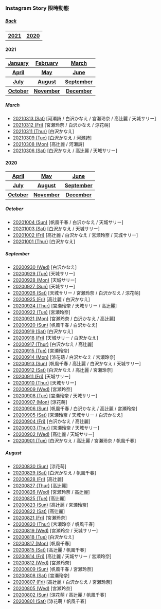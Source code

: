 ### Instagram Story 限時動態
##### [Back](IG_List.md)

<table>
<tr>

<th><a href="#2021">2021</a></th>
<th><a href="#2020">2020</a></th>
</tr>
</table>

<a name="2021"></a>
#### 2021
<table>
<tr>
<th><a href="#Jan2021">January</a></th>
<th><a href="#Feb2021">February</a></th>
<th><a href="#Mar2021">March</a></th>
</tr>
<tr>
<th><a href="#Apr2021">April</a></th>
<th><a href="#May2021">May</a></th>
<th><a href="#Jun2021">June</a></th>
</tr>
<tr>
<th><a href="#Jul2021">July</a></th>
<th><a href="#Aug2021">August</a></th>
<th><a href="#Sep2021">September</a></th>
</tr>
<tr>
<th><a href="#Oct2021">October</a></th>
<th><a href="#Nov2021">November</a></th>
<th><a href="#Dec2021">December</a></th>
</tr>
</table>

<a name="Mar2021"></a>
##### March
- [20210313 (Sat)](IGstory/Mar2021/20210313.md) [河瀬詩 / 白沢かなえ / 宮瀬玲奈 / 高辻麗 / 天城サリー]
- [20210312 (Fri)](IGstory/Mar2021/20210312.md) [宮瀬玲奈 / 白沢かなえ / 涼花萌]
- [20210311 (Thur)](IGstory/Mar2021/20210311.md) [白沢かなえ]
- [20210309 (Tue)](IGstory/Mar2021/20210309.md) [白沢かなえ / 河瀬詩]
- [20210308 (Mon)](IGstory/Mar2021/20210308.md) [高辻麗 / 河瀬詩]
- [20210306 (Sat)](IGstory/Mar2021/20210306.md) [白沢かなえ / 高辻麗 / 天城サリー]

<a name="2020"></a>
#### 2020
<table>
<tr>
<th><a href="#Apr2020">April</a></th>
<th><a href="#May2020">May</a></th>
<th><a href="#Jun2020">June</a></th>
</tr>
<tr>
<th><a href="#Jul2020">July</a></th>
<th><a href="#Aug2020">August</a></th>
<th><a href="#Sep2020">September</a></th>
</tr>
<tr>
<th><a href="#Oct2020">October</a></th>
<th><a href="#Nov2020">November</a></th>
<th><a href="#Dec2020">December</a></th>
</tr>
</table>

<a name="Oct2020"></a>
##### October
- [20201004 (Sun)](IGstory/Oct2020/20201004.md) [帆風千春 / 白沢かなえ / 天城サリー]
- [20201003 (Sat)](IGstory/Oct2020/20201003.md) [白沢かなえ / 天城サリー]
- [20201002 (Fri)](IGstory/Oct2020/20201002.md) [高辻麗 / 白沢かなえ / 宮瀬玲奈 / 天城サリー]
- [20201001 (Thur)](IGstory/Oct2020/20201001.md) [白沢かなえ]

<a name="Sep2020"></a>
##### September
- [20200930 (Wed)](IGstory/Sep2020/20200930.md) [白沢かなえ]
- [20200929 (Tue)](IGstory/Sep2020/20200929.md) [天城サリー]
- [20200928 (Mon)](IGstory/Sep2020/20200928.md) [天城サリー]
- [20200927 (Sun)](IGstory/Sep2020/20200927.md) [天城サリー]
- [20200926 (Sat)](IGstory/Sep2020/20200926.md) [天城サリー / 宮瀬玲奈 / 白沢かなえ / 涼花萌]
- [20200925 (Fri)](IGstory/Sep2020/20200925.md) [高辻麗 / 白沢かなえ]
- [20200924 (Thur)](IGstory/Sep2020/20200924.md) [宮瀬玲奈 / 天城サリー / 高辻麗]
- [20200922 (Tue)](IGstory/Sep2020/20200922.md) [宮瀬玲奈]
- [20200921 (Mon)](IGstory/Sep2020/20200921.md) [宮瀬玲奈 / 白沢かなえ / 高辻麗]
- [20200920 (Sun)](IGstory/Sep2020/20200920.md) [帆風千春 / 白沢かなえ]
- [20200919 (Sat)](IGstory/Sep2020/20200919.md) [白沢かなえ]
- [20200918 (Fri)](IGstory/Sep2020/20200918.md) [天城サリー / 白沢かなえ]
- [20200917 (Thur)](IGstory/Sep2020/20200917.md) [白沢かなえ / 高辻麗]
- [20200915 (Tue)](IGstory/Sep2020/20200915.md) [宮瀬玲奈]
- [20200914 (Mon)](IGstory/Sep2020/20200914.md) [涼花萌 / 白沢かなえ / 宮瀬玲奈]
- [20200913 (Sun)](IGstory/Sep2020/20200913.md) [帆風千春 / 高辻麗 / 白沢かなえ / 天城サリー]
- [20200912 (Sat)](IGstory/Sep2020/20200912.md) [白沢かなえ / 高辻麗 / 宮瀬玲奈]
- [20200911 (Fri)](IGstory/Sep2020/20200911.md) [天城サリー]
- [20200910 (Thur)](IGstory/Sep2020/20200910.md) [天城サリー]
- [20200909 (Wed)](IGstory/Sep2020/20200909.md) [宮瀬玲奈]
- [20200908 (Tue)](IGstory/Sep2020/20200908.md) [宮瀬玲奈 / 天城サリー]
- [20200907 (Mon)](IGstory/Sep2020/20200907.md) [涼花萌]
- [20200906 (Sun)](IGstory/Sep2020/20200906.md) [帆風千春 / 白沢かなえ / 高辻麗 / 宮瀬玲奈]
- [20200905 (Sat)](IGstory/Sep2020/20200905.md) [宮瀬玲奈 / 天城サリー / 白沢かなえ]
- [20200904 (Fri)](IGstory/Sep2020/20200904.md) [白沢かなえ / 高辻麗]
- [20200903 (Thur)](IGstory/Sep2020/20200903.md) [宮瀬玲奈 / 天城サリー]
- [20200902 (Wed)](IGstory/Sep2020/20200902.md) [高辻麗 / 天城サリー]
- [20200901 (Tue)](IGstory/Sep2020/20200901.md) [白沢かなえ / 高辻麗 / 宮瀬玲奈 / 帆風千春]

<a name="Aug2020"></a>
##### August
- [20200830 (Sun)](IGstory/Aug2020/20200830.md) [涼花萌]
- [20200829 (Sat)](IGstory/Aug2020/20200829.md) [白沢かなえ / 帆風千春]
- [20200828 (Fri)](IGstory/Aug2020/20200828.md) [高辻麗]
- [20200827 (Thur)](IGstory/Aug2020/20200827.md) [高辻麗]
- [20200826 (Wed)](IGstory/Aug2020/20200826.md) [宮瀬玲奈 / 高辻麗]
- [20200825 (Tue)](IGstory/Aug2020/20200825.md) [高辻麗]
- [20200823 (Sun)](IGstory/Aug2020/20200823.md) [高辻麗 / 宮瀬玲奈]
- [20200822 (Sat)](IGstory/Aug2020/20200822.md) [高辻麗]
- [20200821 (Fri)](IGstory/Aug2020/20200821.md) [宮瀬玲奈]
- [20200820 (Thur)](IGstory/Aug2020/20200820.md) [宮瀬玲奈 / 帆風千春]
- [20200819 (Wed)](IGstory/Aug2020/20200819.md) [宮瀬玲奈 / 天城サリー]
- [20200818 (Tue)](IGstory/Aug2020/20200818.md) [白沢かなえ]
- [20200817 (Mon)](IGstory/Aug2020/20200817.md) [帆風千春]
- [20200815 (Sat)](IGstory/Aug2020/20200815.md) [高辻麗 / 帆風千春]
- [20200814 (Fri)](IGstory/Aug2020/20200814.md) [高辻麗 / 天城サリー / 宮瀬玲奈]
- [20200812 (Wed)](IGstory/Aug2020/20200812.md) [宮瀬玲奈]
- [20200809 (Sun)](IGstory/Aug2020/20200809.md) [帆風千春 / 宮瀬玲奈]
- [20200808 (Sat)](IGstory/Aug2020/20200808.md) [宮瀬玲奈]
- [20200807 (Fri)](IGstory/Aug2020/20200807.md) [高辻麗 / 白沢かなえ / 宮瀬玲奈]
- [20200805 (Wed)](IGstory/Aug2020/20200805.md) [宮瀬玲奈]
- [20200802 (Sun)](IGstory/Aug2020/20200802.md) [涼花萌 / 高辻麗 / 帆風千春]
- [20200801 (Sat)](IGstory/Aug2020/20200801.md) [涼花萌 / 帆風千春]
